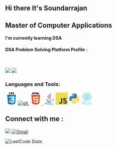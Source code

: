 ## Hi there It's Soundarrajan
## Master of Computer Applications
<h4>I'm currently learning DSA</h2> 
<h4>DSA Problem Solving Platform Profile : </h2>
<br/>

[<img src="https://img.shields.io/badge/-Hackerrank-2EC866?style=for-the-badge&logo=HackerRank&logoColor=black"/>](https://www.hackerrank.com/profile/soundarr588)
[<img src="https://img.shields.io/badge/-LeetCode-FFA116?style=for-the-badge&logo=LeetCode&logoColor=white"/>](https://leetcode.com/u/soundarr588/)

<h3 align="left">Languages and Tools:</h3>
<p align="left"> <a href="https://www.w3schools.com/css/" target="_blank" rel="noreferrer"><img src="https://raw.githubusercontent.com/devicons/devicon/master/icons/css3/css3-original-wordmark.svg" alt="css3" width="40" height="40"/></a><a href="https://git-scm.com/" target="_blank" rel="noreferrer"><img src="https://www.vectorlogo.zone/logos/git-scm/git-scm-icon.svg" alt="git" width="40" height="40"/></a><a href="https://www.w3.org/html/" target="_blank" rel="noreferrer"> <img src="https://raw.githubusercontent.com/devicons/devicon/master/icons/html5/html5-original-wordmark.svg" alt="html5" width="40" height="40"/></a><a href="https://www.java.com" target="_blank" rel="noreferrer"> <img src="https://raw.githubusercontent.com/devicons/devicon/master/icons/java/java-original.svg" alt="java" width="40" height="40"/></a><a href="https://developer.mozilla.org/en-US/docs/Web/JavaScript" target="_blank" rel="noreferrer"><img src="https://raw.githubusercontent.com/devicons/devicon/master/icons/javascript/javascript-original.svg" alt="javascript" width="40" height="40"/></a><a href="https://www.python.org" target="_blank" rel="noreferrer"><img src="https://raw.githubusercontent.com/devicons/devicon/master/icons/python/python-original.svg" alt="python" width="40" height="40"/></a><a href="https://reactjs.org/" target="_blank" rel="noreferrer"><img src="https://raw.githubusercontent.com/devicons/devicon/master/icons/react/react-original-wordmark.svg" alt="react" width="40" height="40"/></a></p>

## Connect with me :
[<img src="https://img.shields.io/badge/LinkedIn-0077B5?style=for-the-badge&logo=linkedin&logoColor=white" />](https://www.linkedin.com/in/soundar03/)
[![Gmail](https://img.shields.io/badge/Gmail-D14836?style=for-the-badge&logo=gmail&logoColor=white)](mailto:soundarcoder.com)

![LeetCode Stats](https://leetcard.jacoblin.cool/soundarr588?theme=light&font=Martel%20Sans&ext=heatmap)






